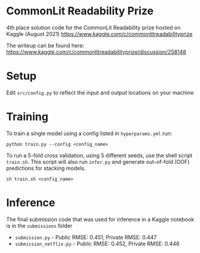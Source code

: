 # CommonLit Readability Prize
4th place solution code for the CommonLit Readability prize hosted on Kaggle (August 2021) https://www.kaggle.com/c/commonlitreadabilityprize

The writeup can be found here: https://www.kaggle.com/c/commonlitreadabilityprize/discussion/258148

# Setup
Edit `src/config.py` to reflect the input and output locations on your machine

# Training
To train a single model using a config listed in `hyperparams.yml` run:
```
python train.py --config <config_name>
```
To run a 5-fold cross validation, using 5 different seeds, use the shell script `train.sh`. This script will also run `infer.py` and 
generate out-of-fold (OOF) predictions for stacking models.
```
sh train.sh <config_name>
```

# Inference
The final submission code that was used for inference in a Kaggle notebook is in the `submissions` folder
* `submission.py` - Public RMSE: 0.451, Private RMSE: 0.447
* `submission_netflix.py` - Public RMSE: 0.452, Private RMSE: 0.446